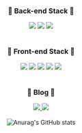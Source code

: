 <h3 align='center'>🌱 Back-end Stack 🌱</h3>

<div align="center">
    <img src="https://img.shields.io/badge/-Java-344CB7?style=flat-plastic&logo=Java&logoColor=white"/>
    <img src="https://img.shields.io/badge/MySQL-4479A1?style=flat-square&logo=MySQL&logoColor=white"/>
    <img src="https://img.shields.io/badge/SpringBoot-success?style=flat-square&logo=Spring&logoColor=white"/>
</div>

<br/>

<h3 align='center'>🌱 Front-end Stack 🌱</h3>

<div align="center">
    <img src="https://img.shields.io/badge/HTML5-blue?style=flat-square&logo=HTML5&logoColor=white"/>
    <img src="https://img.shields.io/badge/CSS3-blue?style=flat-square&logo=CSS3&logoColor=white"/>
    <img src="https://img.shields.io/badge/JavaScript-orange?style=flat-square&logo=JavaScript&logoColor=white"/>
    <img src="https://img.shields.io/badge/jQuery-yellow?style=flat-square&logo=JavaScript&logoColor=white"/>
    <img src="https://img.shields.io/badge/React-61DAFB?style=flat-square&logo=React&logoColor=black"/>
</div>

<br/>

<h3 align='center'>🌱 Blog 🌱</h3>

<div align="center">
    <a href="https://billihazero.github.io">
        <img src="https://img.shields.io/badge/github pages-222222?style=flat-squere&logo=github&logoColor=white"/>
    </a>
    <a href="https://www.notion.so/billihazero/Study-be40a77235ae44d797fcb8b26c979f9e">
        <img src="https://img.shields.io/badge/Notion-ffffff?style=flat-square&logo=notion&logoColor=black"/>
    </a>
</div>


<br/>

<div align="center">
    <img src="https://github-readme-stats.vercel.app/api?username=billihazero&show_icons=true&theme=shadow_green" alt="Anurag's GitHub stats"/>
</div>



<!--
**billihazero/billihazero** is a ✨ _special_ ✨ repository because its `README.md` (this file) appears on your GitHub profile.

Here are some ideas to get you started:

- 🔭 I’m currently working on ...
- 🌱 I’m currently learning ...
- 👯 I’m looking to collaborate on ...
- 🤔 I’m looking for help with ...
- 💬 Ask me about ...
- 📫 How to reach me: ...
- 😄 Pronouns: ...
- ⚡ Fun fact: ...
-->
